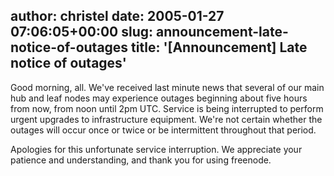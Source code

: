 author: christel
date: 2005-01-27 07:06:05+00:00
slug: announcement-late-notice-of-outages
title: '[Announcement] Late notice of outages'
---

Good morning, all.  We've received last minute news that several of our main hub and leaf nodes may experience outages beginning about five hours from now, from noon until 2pm UTC. Service is being interrupted to perform urgent upgrades to infrastructure equipment.  We're not certain whether the outages will occur once or twice or be intermittent throughout that period.



Apologies for this unfortunate service interruption.  We appreciate your patience and understanding, and thank you for using  freenode.
